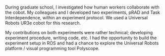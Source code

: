 During graduate school, I investigated how human workers collaborate with the cobot. My colleagues and I developed two experiments, pRAD and Task Interdependence, within an experiment protocol. We used a Universal Robots UR3e cobot for this research.

My contributions on both experiments were rather technical; developing experiment procedure, writing code, etc. I had the opportunity to build the experiment setup in ROS and had a chance to explore the Universal Robots platform / visual programming tool Polyscope.